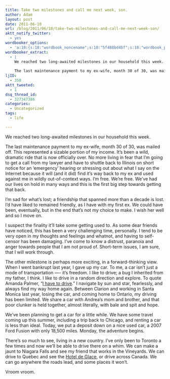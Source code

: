 ```yaml
---
title: Take two milestones and call me next week, son.
author: Adam
layout: post
date: 2011-06-10
url: /blog/2011/06/10/take-two-milestones-and-call-me-next-week-son/
aktt_notify_twitter:
  - yes
wordbooker_options:
  - 'a:10:{s:18:"wordbook_noncename";s:10:"5f488bd4bf";s:18:"wordbook_page_post";s:4:"-100";s:18:"wordbook_orandpage";s:1:"2";s:23:"wordbook_default_author";s:1:"1";s:23:"wordbook_extract_length";s:3:"256";s:19:"wordbook_actionlink";s:3:"300";s:26:"wordbooker_publish_default";s:2:"on";s:18:"wordbook_attribute";s:30:"Wrote a new post on their blog";s:29:"wordbooker_status_update_text";s:35:": New blog post :  %title% - %link%";s:17:"wordbook_new_post";s:1:"1";}'
wordbooker_extract:
  - |
    We reached two long-awaited milestones in our household this week.
    
    The last maintenance payment to my ex-wife, month 30 of 30, was mailed off. This represented a sizable portion of my income. It’s been a wild, dramatic ride that is now officially ov ...
ljID:
  - 350
aktt_tweeted:
  - 1
dsq_thread_id:
  - 327347386
categories:
  - Uncategorized
tags:
  - life

---
```

We reached two long-awaited milestones in our household this week.

The last maintenance payment to my ex-wife, month 30 of 30, was mailed off. This represented a sizable portion of my income. It’s been a wild, dramatic ride that is now officially over. No more living in fear that I’m going to get a call from my lawyer and have to shuttle back to Illinois on short notice for an ‘emergency’ hearing or stressing out about what I say on the Internet because it will (and it did) find it’s way back to my ex and used against me in wildly out-of-context ways. I’m free. We’re free. We’ve had our lives on hold in many ways and this is the first big step towards getting that back.

I’m sad for what’s lost; a friendship that spanned more than a decade is lost. I’d have liked to remained friendly, as I have with my first ex. We could have been, eventually, but in the end that’s not my choice to make. I wish her well and so I move on.

I suspect the finality it’ll take some getting used to. As some dear friends have noticed, this has been a very challenging time, personally. I tend to be very open in my thoughts and feelings and whatnot, and having to self-censor has been damaging. I’ve come to know a distrust, paranoia and anger towards people that I am not proud of. Short-term issues, I am sure, that I will work through.

The other milestone is perhaps more exciting, in a forward-thinking view. When I went bankrupt last year, I gave up my car. To me, a car isn’t just a mode of transportation —- it’s freedom. I like to drive; a bug I inherited from my father, I think. I like to drive in a random direction and explore. To quote Amanda Palmer, “[I have to drive][1].” I navigate by sun and star, fearlessly, and always find my way home again. Between Clarion and working in Santa Monica last year, losing the car, and coming home to Ontario, my driving has been limited. We share a car with Andrea’s mom and brother, and that poor clunker is held together, almost literally, with bale and spit and hope.

We’ve been planning to get a car for a little while. We have some travel coming up this summer, including a trip back to Chicago, and renting a car is less than ideal. Today, we put a deposit down on a nice used car, a 2007 Ford Fusion with only 18,500 miles. Monday, the adventure begins.

There’s so much to see, living in a new country. I’ve only been to Toronto a few times and now we’ll be able to drive there on a whim. We can make a jaunt to Niagara Falls and see my friend that works in the Vineyards. We can drive to Quebec and see the [Hotel de Glace][2], or drive across Canada. We can go anywhere the roads lead, and some places it won’t.

Vroom vroom.

 [1]: “http://music.amandapalmer.net/track/have-to-drive”
 [2]: “http://en.wikipedia.org/wiki/Ice_Hotel_(Quebec)”